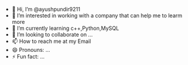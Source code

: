 - 👋 Hi, I’m @ayushpundir9211
- 👀 I’m interested in working with a company that can help me to learm more 
- 🌱 I’m currently learning c++,Python,MySQL
- 💞️ I’m looking to collaborate on ...
- 📫 How to reach me at my Email 
- 😄 Pronouns: ...
- ⚡ Fun fact: ...

<!---
ayushpundir9211/ayushpundir9211 is a ✨ special ✨ repository because its `README.md` (this file) appears on your GitHub profile.
You can click the Preview link to take a look at your changes.
--->

